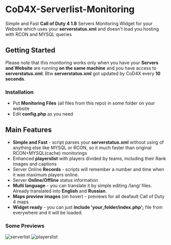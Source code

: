 # CoD4X-Serverlist-Monitoring
Simple and Fast **Call of Duty 4 1.8** Servers Monitoring Widget for your Website which uses your **serverstatus.xml** and doesn't load you hosting with RCON and MYSQL queries
## Getting Started
Please note that this monitoring works only when you have your **Servers and Website** are running **on the same machine** and you have access to **serverstatus.xml**. Btw **serverstatus.xml** got updated by CoD4X every **10 seconds**.
### Installation
* Put **Monitoring Files** (all files from this repo) in some folder on your website
* Edit **config.php** as you need

## Main Features
* **Simple and Fast** - script parses your **serverstatus.xml** without using of anything else like MYSQL or RCON, so it much faster than original RCON+MYSQL(cache) monitorings
* Enhanced **playerslist** with players divided by teams, including their Rank images and captions
* Server Online **Records** - scripts will remember a number and time when it was maximum players online.
* Server **Online/Offline** status information
* **Multi language** - you can translate it by simple editing /lang/ files. Already translated into **English** and **Russian**.
* **Maps preview images** (on hover) - previews for all deafault Call of Duty 4 maps
* **Widget ready** - you can just **include 'your_folder/index.php';** file from everywhere and it will be loaded.


### Some Previews
![serverlist](https://user-images.githubusercontent.com/14368228/36626548-44ce91aa-1967-11e8-9358-7edaeb8a73be.png)
![playerslist](https://user-images.githubusercontent.com/14368228/36626547-4496803a-1967-11e8-9928-4ea7d70f43c9.png)
